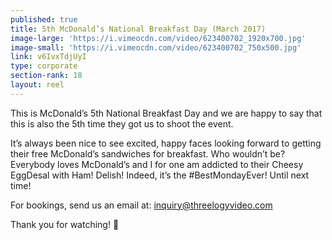```yaml
---
published: true
title: 5th McDonald’s National Breakfast Day (March 2017)
image-large: 'https://i.vimeocdn.com/video/623400702_1920x700.jpg'
image-small: 'https://i.vimeocdn.com/video/623400702_750x500.jpg'
link: v6IvxTdjUyI
type: corporate
section-rank: 18
layout: reel
---
```

This is McDonald’s 5th National Breakfast Day and we are happy to say that this is also the 5th time they got us to shoot the event.

It’s always been nice to see excited, happy faces looking forward to getting their free McDonald’s sandwiches for breakfast. Who wouldn’t be? Everybody loves McDonald’s and I for one am addicted to their Cheesy EggDesal with Ham! Delish! Indeed, it’s the #BestMondayEver! Until next time!

For bookings, send us an email at: inquiry@threelogyvideo.com

Thank you for watching! 🙂
